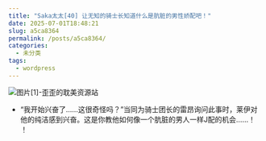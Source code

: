 ```yaml
---
title: "Saka太太[40] 让无知的骑士长知道什么是肮脏的男性娇配吧！"
date: 2025-07-01T18:48:21
slug: a5ca8364
permalink: /posts/a5ca8364/
categories:
  - 未分类
tags:
  - wordpress
---
```


![图片[1]-歪歪的耽美资源站](/images/wp/a5ca8364-af30f19c.jpg)

*   “我开始兴奋了……这很奇怪吗？”当同为骑士团长的雷昂询问此事时，莱伊对他的纯洁感到兴奋。这是你教他如何像一个肮脏的男人一样J配的机会……！ ！
